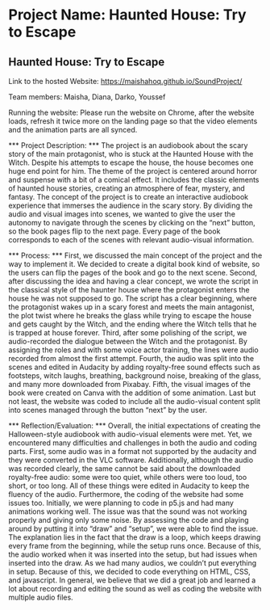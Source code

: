# Project Name: Haunted House: Try to Escape

## Haunted House: Try to Escape


Link to the hosted Website: https://maishahoq.github.io/SoundProject/ 

Team members: Maisha, Diana, Darko, Youssef

Running the website: Please run the website on Chrome, after the website loads, refresh it twice more on the landing page so that the video elements and the animation parts are all synced.

*** Project Description: *** The project is an audiobook about the scary story of the main protagonist, who is stuck at the Haunted House with the Witch. Despite his attempts to escape the house, the house becomes one huge end point for him. The theme of the project is centered around horror and suspense with a bit of a comical effect. It includes the classic elements of haunted house stories, creating an atmosphere of fear, mystery, and fantasy. The concept of the project is to create an interactive audiobook experience that immerses the audience in the scary story. By dividing the audio and visual images into scenes, we wanted to give the user the autonomy to navigate through the scenes by clicking on the “next” button, so the book pages flip to the next page. Every page of the book corresponds to each of the scenes with relevant audio-visual information.

*** Process: *** First, we discussed the main concept of the project and the way to implement it. We decided to create a digital book kind of website, so the users can flip the pages of the book and go to the next scene. Second, after discussing the idea and having a clear concept, we wrote the script in the classical style of the haunter house where the protagonist enters the house he was not supposed to go. The script has a clear beginning, where the protagonist wakes up in a scary forest and meets the main antagonist, the plot twist where he breaks the glass while trying to escape the house and gets caught by the Witch, and the ending where the Witch tells that he is trapped at house forever. Third, after some polishing of the script, we audio-recorded the dialogue between the Witch and the protagonist. By assigning the roles and with some voice actor training, the lines were audio recorded from almost the first attempt. Fourth, the audio was split into the scenes and edited in Audacity by adding royalty-free sound effects such as footsteps, witch laughs, breathing, background noise, breaking of the glass, and many more downloaded from Pixabay. Fifth, the visual images of the book were created on Canva with the addition of some animation. Last but not least, the website was coded to include all the audio-visual content split into scenes managed through the button “next” by the user.

*** Reflection/Evaluation: *** Overall, the initial expectations of creating the Halloween-style audiobook with audio-visual elements were met. Yet, we encountered many difficulties and challenges in both the audio and coding parts. First, some audio was in a format not supported by the audacity and they were converted in the VLC software. Additionally, although the audio was recorded clearly, the same cannot be said about the downloaded royalty-free audio: some were too quiet, while others were too loud, too short, or too long. All of these things were edited in Audacity to keep the fluency of the audio. Furthermore, the coding of the website had some issues too. Initially, we were planning to code in p5.js and had many animations working well. The issue was that the sound was not working properly and giving only some noise. By assessing the code and playing around by putting it into “draw” and “setup”, we were able to find the issue. The explanation lies in the fact that the draw is a loop, which keeps drawing every frame from the beginning, while the setup runs once. Because of this, the audio worked when it was inserted into the setup, but had issues when inserted into the draw. As we had many audios, we couldn’t put everything in setup. Because of this, we decided to code everything on HTML, CSS, and javascript. In general, we believe that we did a great job and learned a lot about recording and editing the sound as well as coding the website with multiple audio files.
